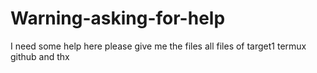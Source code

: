 # Warning-asking-for-help
I need some help here please give me the files all files of target1 termux github and thx 
